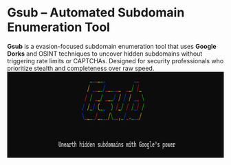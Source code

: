 # **Gsub – Automated Subdomain Enumeration Tool**  
**Gsub** is a evasion-focused subdomain enumeration tool that uses **Google Dorks** and OSINT techniques to uncover hidden subdomains without triggering rate limits or CAPTCHAs. Designed for security professionals who prioritize stealth and completeness over raw speed.  
<img src="/images/banner.png" alt="Alt Text" width="800" height="200">
